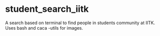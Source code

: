 # student_search_iitk
A search based on terminal to find people in students community at IITK.
Uses bash  and caca -utils for images.
